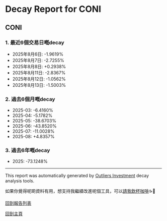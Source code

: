 # Decay Report for CONI

## CONI

### 1. 最近6個交易日嘅decay

- 2025年8月6日: -1.9619%
- 2025年8月7日: -2.7255%
- 2025年8月8日: +0.2938%
- 2025年8月11日: -2.8367%
- 2025年8月12日: -1.0562%
- 2025年8月13日: -1.5003%

### 2. 過去6個月嘅decay

- 2025-03: -6.4160%
- 2025-04: -5.1782%
- 2025-05: -38.6703%
- 2025-06: -43.8520%
- 2025-07: -11.0028%
- 2025-08: +4.8357%

### 3. 過去6年嘅decay

- 2025: -73.1248%

------------------------------
This report was automatically generated by [Outliers Investment](https://outliersecon.github.io/Outliers-Investment/) decay analysis tools.

如果你覺得呢啲資料有用，想支持我繼續改進呢個工具，可以[請我飲杯咖啡](https://buymeacoffee.com/outliersecon)☕🙏

[回到報告列表](https://outliersecon.github.io/Outliers-Investment/reports/reports_public)

[回到主頁](https://outliersecon.github.io/Outliers-Investment/)